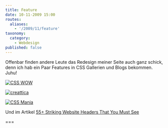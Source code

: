 ```yaml
---
title: Feature
date: 10-11-2009 15:00
routes:
  aliases:
    - '/2009/11/feature'
taxonomy:
  category:
    - Webdesign
published: false
---
```

Offenbar finden andere Leute das Redesign meiner Seite auch ganz schick, denn ich hab ein Paar Features in CSS Gallerien und Blogs bekommen. Juhu!<!--more-->

<a href="http://web.archive.org/web/20091111165304/http://www.csswow.com/sebastianlaube/"><img src="http://web.archive.org/web/20091111165304im_/http://www.csswow.com/wp-content/themes/csswow/images/logo.png" alt="CSS WOW" /></a>

<a href="http://web.archive.org/web/20091111165304/http://creattica.com/css/showcase-of-sebastian-laube/26924"><img src="http://web.archive.org/web/20091111165304im_/http://creattica.com/images/logo.png" alt="creattica" /></a>

<a href="http://web.archive.org/web/20091111165304/http://cssmania.com/galleries/2009/11/06/sebastian-laube.php"><img src="http://web.archive.org/web/20091111165304im_/http://cssmania.com/img/lg_2009_cssmania.png" alt="CSS Mania" /></a>

Und im Artikel <a title="Artikel ansehen" href="http://web.archive.org/web/20091111165304/http://www.smashingbuzz.com/2009/11/55-striking-website-headers-that-you-must-see/">55+ Striking Website Headers That You Must See</a>

===